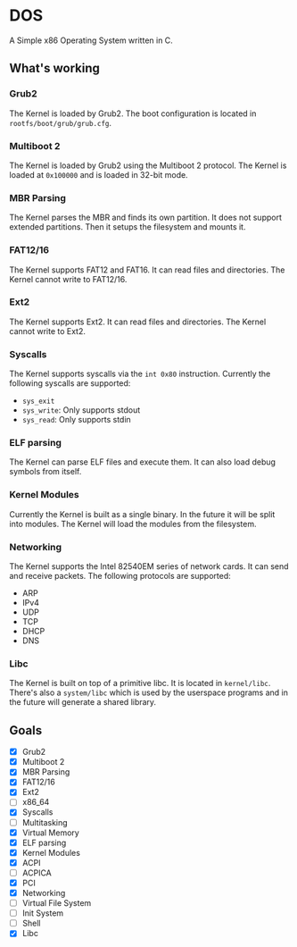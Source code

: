 # DOS
A Simple x86 Operating System written in C.

## What's working
### Grub2
The Kernel is loaded by Grub2. The boot configuration is located in `rootfs/boot/grub/grub.cfg`.

### Multiboot 2
The Kernel is loaded by Grub2 using the Multiboot 2 protocol. The Kernel is loaded at `0x100000` and is loaded in 32-bit mode.

### MBR Parsing
The Kernel parses the MBR and finds its own partition. It does not support extended partitions. Then it setups the filesystem and mounts it.

### FAT12/16
The Kernel supports FAT12 and FAT16. It can read files and directories. The Kernel cannot write to FAT12/16.

### Ext2
The Kernel supports Ext2. It can read files and directories. The Kernel cannot write to Ext2.

### Syscalls
The Kernel supports syscalls via the `int 0x80` instruction. Currently the following syscalls are supported:
- `sys_exit`
- `sys_write`: Only supports stdout
- `sys_read`: Only supports stdin

### ELF parsing
The Kernel can parse ELF files and execute them. It can also load debug symbols from itself.

### Kernel Modules
Currently the Kernel is built as a single binary. In the future it will be split into modules. The Kernel will load the modules from the filesystem.

### Networking
The Kernel supports the Intel 82540EM series of network cards. It can send and receive packets. The following protocols are supported:
- ARP
- IPv4
- UDP
- TCP
- DHCP
- DNS

### Libc
The Kernel is built on top of a primitive libc. It is located in `kernel/libc`. There's also a `system/libc` which is used by the userspace programs and in the future will generate a shared library.

## Goals
- [x] Grub2
- [x] Multiboot 2
- [x] MBR Parsing
- [x] FAT12/16
- [x] Ext2
- [ ] x86_64
- [x] Syscalls
- [ ] Multitasking
- [x] Virtual Memory
- [x] ELF parsing
- [x] Kernel Modules
- [x] ACPI
- [ ] ACPICA
- [x] PCI
- [x] Networking
- [ ] Virtual File System
- [ ] Init System
- [ ] Shell
- [x] Libc
